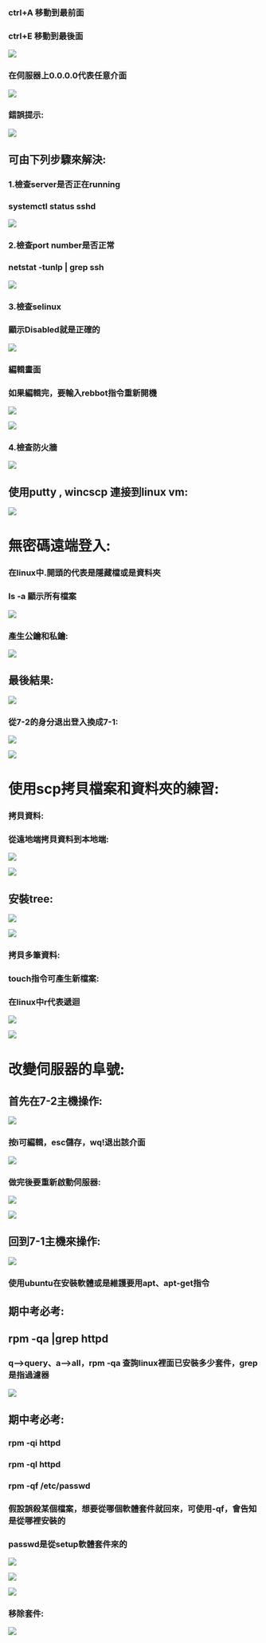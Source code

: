 ### ctrl+A 移動到最前面
### ctrl+E 移動到最後面
![](https://hackmd.io/_uploads/H1dyPBiy6.jpg)



### 在伺服器上0.0.0.0代表任意介面
![](https://hackmd.io/_uploads/rkm5PSsy6.jpg)


### 錯誤提示:

![](https://hackmd.io/_uploads/BkkNuHsya.jpg)

## 可由下列步驟來解決:

### 1.檢查server是否正在running
### systemctl status sshd
![](https://hackmd.io/_uploads/SyTypSikp.png)



### 2.檢查port number是否正常
### netstat -tunlp | grep ssh
![](https://hackmd.io/_uploads/ryXgpBoyT.png)


### 3.檢查selinux
### 顯示Disabled就是正確的
![](https://hackmd.io/_uploads/HkJOaBiy6.png)


### 編輯畫面
### 如果編輯完，要輸入rebbot指令重新開機
![](https://hackmd.io/_uploads/Hks_6Hjy6.png)

![](https://hackmd.io/_uploads/HJXITSiJa.png)



### 4.檢查防火牆
![](https://hackmd.io/_uploads/SkNqaBikp.png)


## 使用putty , wincscp 連接到linux vm:


![](https://hackmd.io/_uploads/ByCkRroyT.png)




# 無密碼遠端登入:


### 在linux中.開頭的代表是隱藏檔或是資料夾
### ls -a 顯示所有檔案
![](https://hackmd.io/_uploads/H1yuyLokp.png)

### 產生公鑰和私鑰:
![](https://hackmd.io/_uploads/B11qx8s16.png)

## 最後結果:

![](https://hackmd.io/_uploads/SyWT-Ij1p.png)

### 從7-2的身分退出登入換成7-1:
![](https://hackmd.io/_uploads/Hy6XGLs16.png)

![](https://hackmd.io/_uploads/rkSsMUj16.png)


# 使用scp拷貝檔案和資料夾的練習:

### 拷貝資料:
### 從遠地端拷貝資料到本地端:
![](https://hackmd.io/_uploads/Sy7Pnooka.png)

![](https://hackmd.io/_uploads/r1m7-6s1T.png)

## 安裝tree:
![](https://hackmd.io/_uploads/ryNB-pokp.png)

![](https://hackmd.io/_uploads/Hyev-ai1T.png)

### 拷貝多筆資料:
### touch指令可產生新檔案:
### 在linux中r代表遞迴

![](https://hackmd.io/_uploads/HJW9-6ikp.png)

![](https://hackmd.io/_uploads/BJ03b6oy6.png)


# 改變伺服器的阜號:


## 首先在7-2主機操作:

![](https://hackmd.io/_uploads/BybXVai1a.png)


### 按i可編輯，esc儲存，wq!退出該介面
![](https://hackmd.io/_uploads/HJMENpo1p.png)


### 做完後要重新啟動伺服器:

![](https://hackmd.io/_uploads/r1a8EToJT.png)


![](https://hackmd.io/_uploads/HJge6Npska.png)


## 回到7-1主機來操作:

![](https://hackmd.io/_uploads/HyrwSTska.png)



### 使用ubuntu在安裝軟體或是維護要用apt、apt-get指令

## 期中考必考:
## rpm -qa |grep httpd
### q-->query、a-->all，rpm -qa 查詢linux裡面已安裝多少套件，grep是指過濾器
![](https://hackmd.io/_uploads/SJapOTiJ6.png)

## 期中考必考:
### rpm -qi httpd
### rpm -ql httpd
### rpm -qf /etc/passwd
### 假設誤殺某個檔案，想要從哪個軟體套件就回來，可使用-qf，會告知是從哪裡安裝的
### passwd是從setup軟體套件來的
![](https://hackmd.io/_uploads/B1dt26ik6.png)


![](https://hackmd.io/_uploads/SJp6opiyT.png)


![](https://hackmd.io/_uploads/H1ooTpi16.png)




### 移除套件:
![](https://hackmd.io/_uploads/r1BlRTj1T.png)

